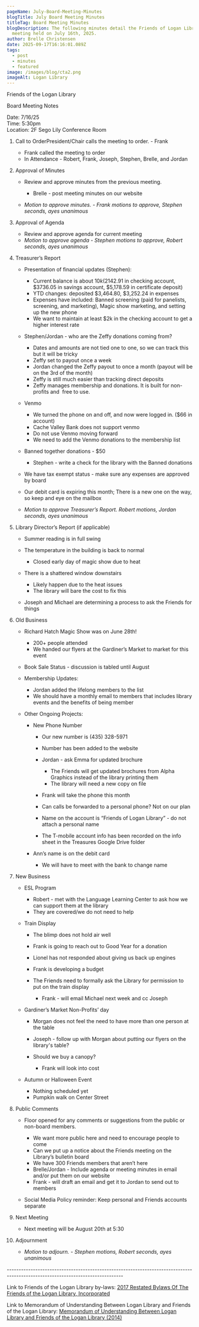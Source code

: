 ```yaml
---
pageName: July-Board-Meeting-Minutes
blogTitle: July Board Meeting Minutes
titleTag: Board Meeting Minutes
blogDescription: The following minutes detail the Friends of Logan Library Board
  meeting held on July 16th, 2025.
author: Brelle Christensen
date: 2025-09-17T16:16:01.089Z
tags:
  - post
  - minutes
  - featured
image: /images/blog/cta2.png
imageAlt: Logan Library
---
```

<!--StartFragment-->

Friends of the Logan Library 

Board Meeting Notes

Date: 7/16/25\
Time: 5:30pm\
Location: 2F Sego Lily Conference Room

1. Call to OrderPresident/Chair calls the meeting to order. - Frank

   * Frank called the meeting to order
   * In Attendance - Robert, Frank, Joseph, Stephen, Brelle, and Jordan
2. Approval of Minutes

   * Review and approve minutes from the previous meeting.

     * Brelle - post meeting minutes on our website
   * *Motion to approve minutes. - Frank motions to approve, Stephen seconds, ayes unanimous*
3. Approval of Agenda

   * Review and approve agenda for current meeting
   * *Motion to approve agenda - Stephen motions to approve, Robert seconds, ayes unanimous*
4. Treasurer’s Report

   * Presentation of financial updates (Stephen):

     * Current balance is about $10k ($2142.91 in checking account, $3736.05 in savings account, $5,178.59 in certificate deposit)
     * YTD changes: deposited $3,464.80, $3,252.24 in expenses
     * Expenses have included: Banned screening (paid for panelists, screening, and marketing), Magic show marketing, and setting up the new phone
     * We want to maintain at least $2k in the checking account to get a higher interest rate
   * Stephen/Jordan - who are the Zeffy donations coming from?

     * Dates and amounts are not tied one to one, so we can track this but it will be tricky
     * Zeffy set to payout once a week
     * Jordan changed the Zeffy payout to once a month (payout will be on the 3rd of the month)
     * Zeffy is still much easier than tracking direct deposits
     * Zeffy manages membership and donations. It is built for non-profits and  free to use.
   * Venmo 

     * We turned the phone on and off, and now were logged in. ($66 in account)
     * Cache Valley Bank does not support venmo
     * Do not use Venmo moving forward
     * We need to add the Venmo donations to the membership list
   * Banned together donations - $50

     * Stephen - write a check for the library with the Banned donations
   * We have tax exempt status - make sure any expenses are approved by board
   * Our debit card is expiring this month; There is a new one on the way, so keep and eye on the mailbox
   * *Motion to approve Treasurer’s Report. Robert motions, Jordan seconds, ayes unanimous* 
5. Library Director’s Report (if applicable)

   * Summer reading is in full swing
   * The temperature in the building is back to normal

     * Closed early day of magic show due to heat
   * There is a shattered window downstairs 

     * Likely happen due to the heat issues
     * The library will bare the cost to fix this
   * Joseph and Michael are determining a process to ask the Friends for things
6. Old Business

   * Richard Hatch Magic Show was on June 28th!

     * 200+ people attended
     * We handed our flyers at the Gardiner’s Market to market for this event
   * Book Sale Status - discussion is tabled until August
   * Membership Updates:

     * Jordan added the lifelong members to the list 
     * We should have a monthly email to members that includes library events and the benefits of being member
   * Other Ongoing Projects: 

     * New Phone Number

       * Our new number is (435) 328-5971
       * Number has been added to the website
       * Jordan - ask Emma for updated brochure

         * The Friends will get updated brochures from Alpha Graphics instead of the library printing them
         * The library will need a new copy on file
       * Frank will take the phone this month
       * Can calls be forwarded to a personal phone? Not on our plan
       * Name on the account is “Friends of Logan Library” - do not attach a personal name
       * The T-mobile account info has been recorded on the info sheet in the Treasures Google Drive folder
     * Ann’s name is on the debit card

       * We will have to meet with the bank to change name
7. New Business

   * ESL Program

     * Robert - met with the Language Learning Center to ask how we can support them at the library
     * They are covered/we do not need to help
   * Train Display

     * The blimp does not hold air well
     * Frank is going to reach out to Good Year for a donation
     * Lionel has not responded about giving us back up engines
     * Frank is developing a budget
     * The Friends need to formally ask the Library for permission to put on the train display

       * Frank - will email Michael next week and cc Joseph
   * Gardiner’s Market Non-Profits’ day

     * Morgan does not feel the need to have more than one person at the table
     * Joseph - follow up with Morgan about putting our flyers on the library's table?
     * Should we buy a canopy?

       * Frank will look into cost
   * Autumn or Halloween Event

     * Nothing scheduled yet
     * Pumpkin walk on Center Street
8. Public Comments

   * Floor opened for any comments or suggestions from the public or non-board members. 

     * We want more public here and need to encourage people to come 
     * Can we put up a notice about the Friends meeting on the Library’s bulletin board
     * We have 300 Friends members that aren’t here
     * Brelle/Jordan - Include agenda or meeting minutes in email and/or put them on our website
     * Frank - will draft an email and get it to Jordan to send out to members
   * Social Media Policy reminder: Keep personal and Friends accounts separate
9. Next Meeting

   * Next meeting will be August 20th at 5:30
10. Adjournment

    * *Motion to adjourn. - Stephen motions, Robert seconds, ayes unanimous*

\-------------------------------------------------------------------------------------------------------------------------------

Link to Friends of the Logan Library by-laws: [2017 Restated Bylaws Of The Friends of the Logan Library, Incorporated](https://library.loganutah.gov/AboutUs/Friends/2017%20RESTATED%20BYLAWS%20FLL.pdf)

Link to Memorandum of Understanding Between Logan Library and Friends of the Logan Library: [Memorandum of Understanding Between Logan Library and Friends of the Logan Library (2014)](https://library.loganutah.gov/AboutUs/Friends/MOU_FriendsOfTheLibrary_2014-04-12.pdf)

<!--EndFragment-->